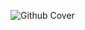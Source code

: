 ![Github Cover](https://user-images.githubusercontent.com/37544078/111061000-fb556200-84c6-11eb-9810-695ce4fa5ab3.png)




